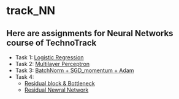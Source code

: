 # track_NN
## Here are assignments for Neural Networks course of TechnoTrack
* Task 1:    [Logistic Regression](https://github.com/BEANefiT/track_NN/blob/master/LogisticRegression/LogisticRegression.ipynb)
* Task 2:    [Multilayer Perceptron](https://github.com/BEANefiT/track_NN/blob/master/MultilayerPerceptron/MultilayerPerceptron.ipynb)
* Task 3:    [BatchNorm + SGD\_momentum + Adam](https://github.com/BEANefiT/track_NN/blob/master/BatchNorm_SGD_Adam/BatchNorm_SGD_Adam.ipynb)
* Task 4:    
  * [Residual block & Bottleneck](https://github.com/BEANefiT/track_NN/blob/master/Residual_NN/ResBlock_BottleNeck.ipynb)
  * [Residual Newral Network](https://github.com/BEANefiT/track_NN/blob/master/Residual_NN/ResNet.ipynb)
